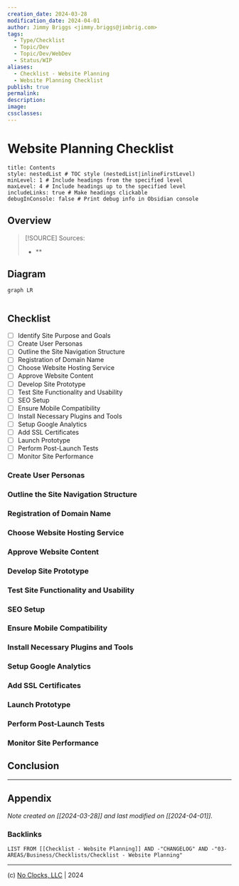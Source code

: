 ```yaml
---
creation_date: 2024-03-28
modification_date: 2024-04-01
author: Jimmy Briggs <jimmy.briggs@jimbrig.com>
tags:
  - Type/Checklist
  - Topic/Dev
  - Topic/Dev/WebDev
  - Status/WIP
aliases:
  - Checklist - Website Planning
  - Website Planning Checklist
publish: true
permalink:
description:
image:
cssclasses:
---
```


# Website Planning Checklist

```table-of-contents
title: Contents 
style: nestedList # TOC style (nestedList|inlineFirstLevel)
minLevel: 1 # Include headings from the specified level
maxLevel: 4 # Include headings up to the specified level
includeLinks: true # Make headings clickable
debugInConsole: false # Print debug info in Obsidian console
```

## Overview

> [!SOURCE] Sources:
> - **

## Diagram

```mermaid
graph LR
  
```

## Checklist

- [ ] Identify Site Purpose and Goals
- [ ] Create User Personas
- [ ] Outline the Site Navigation Structure
- [ ] Registration of Domain Name
- [ ] Choose Website Hosting Service
- [ ] Approve Website Content
- [ ] Develop Site Prototype
- [ ] Test Site Functionality and Usability
- [ ] SEO Setup
- [ ] Ensure Mobile Compatibility
- [ ] Install Necessary Plugins and Tools
- [ ] Setup Google Analytics
- [ ] Add SSL Certificates
- [ ] Launch Prototype
- [ ] Perform Post-Launch Tests
- [ ] Monitor Site Performance

### Create User Personas

### Outline the Site Navigation Structure

### Registration of Domain Name

### Choose Website Hosting Service

### Approve Website Content

### Develop Site Prototype

### Test Site Functionality and Usability

### SEO Setup

### Ensure Mobile Compatibility

### Install Necessary Plugins and Tools

### Setup Google Analytics

### Add SSL Certificates

### Launch Prototype

### Perform Post-Launch Tests

### Monitor Site Performance

## Conclusion

***

## Appendix

*Note created on [[2024-03-28]] and last modified on [[2024-04-01]].*

### Backlinks

```dataview
LIST FROM [[Checklist - Website Planning]] AND -"CHANGELOG" AND -"03-AREAS/Business/Checklists/Checklist - Website Planning"
```

***

(c) [No Clocks, LLC](https://github.com/noclocks) | 2024
